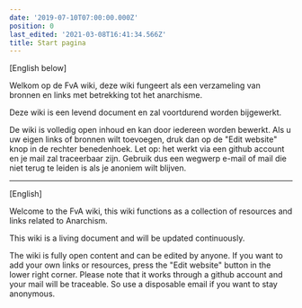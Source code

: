```yaml
---
date: '2019-07-10T07:00:00.000Z'
position: 0
last_edited: '2021-03-08T16:41:34.566Z'
title: Start pagina
---
```

[English below]

Welkom op de FvA wiki, deze wiki fungeert als een verzameling van bronnen en links met betrekking tot het anarchisme.

Deze wiki is een levend document en zal voortdurend worden bijgewerkt.

De wiki is volledig open inhoud en kan door iedereen worden bewerkt. 
Als u uw eigen links of bronnen wilt toevoegen, druk dan op de "Edit website" knop in de rechter benedenhoek. 
Let op: het werkt via een github account en je mail zal traceerbaar zijn. 
Gebruik dus een wegwerp e-mail of mail die niet terug te leiden is als je anoniem wilt blijven. 

---

[English]

Welcome to the FvA wiki, this wiki functions as a collection of resources and links related to Anarchism.

This wiki is a living document and will be updated continuously.

The wiki is fully open content and can be edited by anyone. 
If you want to add your own links or resources, press the "Edit website" button in the lower right corner. 
Please note that it works through a github account and your mail will be traceable. 
So use a disposable email if you want to stay anonymous. 
